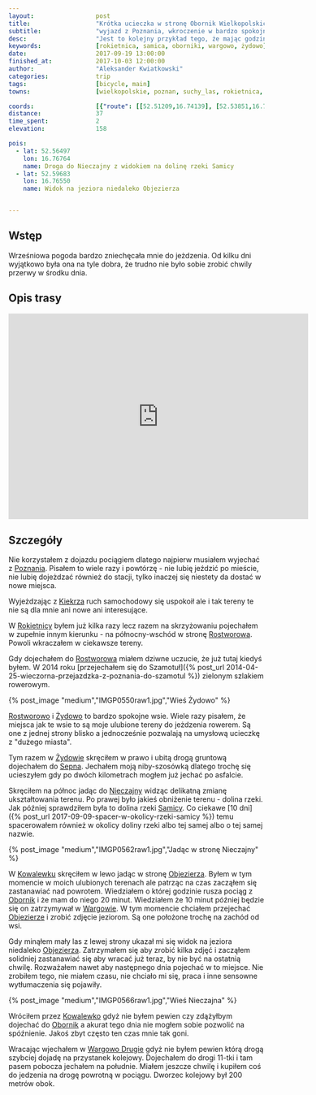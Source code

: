 ```yaml
---
layout:                 post
title:                  "Krótka ucieczka w stronę Obornik Wielkopolskich"
subtitle:               "wyjazd z Poznania, wkroczenie w bardzo spokojne wioski i ponowne spotkanie z Doliną Samicy"
desc:                   "Jest to kolejny przykład tego, że mając godzinę można wydostać się rowerem z miejskiem dżungli. Tego dnia wyruszyłem z Poznania na północ w stronę Rokietnicy aby jeszcze pojeździć przed nadchodzącym końcem sezonu."
keywords:               [rokietnica, samica, oborniki, wargowo, żydowo]
date:                   2017-09-19 13:00:00
finished_at:            2017-10-03 12:00:00
author:                 "Aleksander Kwiatkowski"
categories:             trip
tags:                   [bicycle, main]
towns:                  [wielkopolskie, poznan, suchy_las, rokietnica, oborniki]

coords:                 [{"route": [[52.51209,16.74139], [52.53851,16.75984], [52.54718,16.75401], [52.55182,16.77435], [52.58177,16.75855], [52.59058,16.77933], [52.59767,16.76516], [52.59053,16.77967], [52.58344,16.78765], [52.58844,16.82653], [52.58088,16.82782], [52.58020,16.82310]], "type": "bicycle"}]
distance:               37
time_spent:             2
elevation:              158  

pois:
  - lat: 52.56497
    lon: 16.76764
    name: Droga do Nieczajny z widokiem na dolinę rzeki Samicy
  - lat: 52.59683
    lon: 16.76550
    name: Widok na jeziora niedaleko Objezierza


---
```



[wiki-poznan]: https://pl.wikipedia.org/wiki/Pozna%C5%84
[wiki-kiekrz]: https://pl.wikipedia.org/wiki/Kiekrz_(Pozna%C5%84)
[wiki-rokietnica]: https://pl.wikipedia.org/wiki/Rokietnica_(wojew%C3%B3dztwo_wielkopolskie)
[wiki-rostworowo]: https://pl.wikipedia.org/wiki/Rostworowo
[wiki-zydowo]: https://pl.wikipedia.org/wiki/%C5%BBydowo_(powiat_pozna%C5%84ski)
[wiki-sepno]: https://pl.wikipedia.org/wiki/Sepno_(powiat_obornicki)
[wiki-nieczajna]: https://pl.wikipedia.org/wiki/Nieczajna
[wiki-rzeka-samica]: https://pl.wikipedia.org/wiki/Samica_Kierska
[wiki-kowalewko]: https://pl.wikipedia.org/wiki/Kowalewko_(powiat_obornicki)
[wiki-objezierza]: https://pl.wikipedia.org/wiki/Objezierze_(wojew%C3%B3dztwo_wielkopolskie)
[wiki-oborniki]: https://pl.wikipedia.org/wiki/Oborniki
[wiki-wargowo]: https://pl.wikipedia.org/wiki/Wargowo_(wojew%C3%B3dztwo_wielkopolskie)

Wstęp
-----

Wrześniowa pogoda bardzo zniechęcała mnie do jeżdzenia. Od kilku dni wyjątkowo
była ona na tyle dobra, że trudno nie było sobie zrobić chwily przerwy w środku dnia.

Opis trasy
----------

<iframe height='405' width='590' frameborder='0' allowtransparency='true' scrolling='no' src='https://www.strava.com/activities/1179175484/embed/0e24c183987c1cf44cb33be6066a782504bc2578'></iframe>

Szczegóły
---------

Nie korzystałem z dojazdu pociągiem dlatego najpierw musiałem wyjechać z
[Poznania][wiki-poznan]. Pisałem to wiele razy i powtórzę - nie lubię jeździć
po mieście, nie lubię dojeżdzać również do stacji, tylko inaczej się niestety da
dostać w nowe miejsca.

Wyjeżdzając z [Kiekrza][wiki-kiekrz] ruch samochodowy się uspokoił ale i
tak tereny te nie
są dla mnie ani nowe ani interesujące.

W [Rokietnicy][wiki-rokietnica] byłem już kilka razy lecz razem na skrzyżowaniu
pojechałem w zupełnie innym kierunku - na północny-wschód w stronę
[Rostworowa][wiki-rostworowo]. Powoli wkraczałem w ciekawsze tereny.

Gdy dojechałem do [Rostworowa][wiki-rostworowo] miałem dziwne uczucie, że już tutaj
kiedyś byłem. W 2014 roku
[przejechałem się do Szamotuł]({% post_url 2014-04-25-wieczorna-przejazdzka-z-poznania-do-szamotul %})
zielonym szlakiem rowerowym.

{% post_image "medium","IMGP0550raw1.jpg","Wieś Żydowo" %}

[Rostworowo][wiki-rostworowo] i [Żydowo][wiki-zydowo] to bardzo spokojne wsie.
Wiele razy pisałem, że miejsca jak te wsie to są moje ulubione tereny
do jeżdzenia rowerem. Są one z jednej strony blisko a jednocześnie pozwalają
na umysłową ucieczkę z "dużego miasta".

Tym razem w [Żydowie][wiki-zydowo] skręciłem w prawo i ubitą drogą gruntową dojechałem
do [Sepna][wiki-sepno]. Jechałem moją niby-szosówką dlatego trochę się ucieszyłem
gdy po dwóch kilometrach mogłem już jechać po asfalcie.

Skręciłem na północ jadąc do [Nieczajny][wiki-nieczajna] widząc delikatną zmianę
ukształtowania terenu. Po prawej było jakieś obniżenie terenu - dolina rzeki. Jak
później sprawdziłem była to dolina rzeki [Samicy][wiki-rzeka-samica].
Co ciekawe
[10 dni]({% post_url 2017-09-09-spacer-w-okolicy-rzeki-samicy %})
temu spacerowałem również w okolicy doliny rzeki albo tej samej albo o tej
samej nazwie.

{% post_image "medium","IMGP0562raw1.jpg","Jadąc w stronę Nieczajny" %}

W [Kowalewku][wiki-kowalewko] skręciłem w lewo jadąc w stronę [Objezierza][wiki-objezierza].
Byłem w tym momencie w moich ulubionych terenach ale patrząc na czas
zacząłem się zastanawiać nad powrotem. Wiedziałem o której godzinie rusza
pociąg z [Obornik][wiki-oborniki] i że mam do niego 20 minut. Wiedziałem że
10 minut później będzie się on zatrzymywał w [Wargowie][wiki-wargowo].
W tym momencie
chciałem przejechać [Objezierze][wiki-objezierza] i zrobić zdjęcie
jeziorom. Są one położone trochę na zachód od wsi.

Gdy minąłem mały las z lewej strony ukazał mi się widok na jeziora
niedaleko [Objezierza][wiki-objezierza]. Zatrzymałem się aby zrobić kilka zdjęć
i zacząłem solidniej zastanawiać się aby wracać już teraz, by
nie być na ostatnią chwilę.
Rozważałem nawet aby następnego dnia pojechać w to miejsce.
Nie zrobiłem tego, nie miałem czasu, nie chciało mi się, praca i inne sensowne
wytłumaczenia się pojawiły.

{% post_image "medium","IMGP0566raw1.jpg","Wieś Nieczajna" %}

Wróciłem przez [Kowalewko][wiki-kowalewko] gdyż nie byłem pewien czy
zdążyłbym dojechać do [Obornik][wiki-oborniki] a akurat tego dnia nie
mogłem sobie pozwolić na spóźnienie. Jakoś zbyt często ten czas mnie tak goni.

Wracając wjechałem w [Wargowo Drugie][wiki-wargowo] gdyż nie byłem
pewien którą drogą szybciej dojadę na przystanek kolejowy. Dojechałem do
drogi 11-tki i tam pasem pobocza jechałem na południe. Miałem jeszcze chwilę i
kupiłem coś do jedzenia na drogę powrotną w pociągu.
Dworzec kolejowy był 200 metrów obok.
